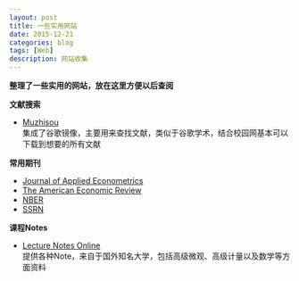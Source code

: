```yaml
---
layout: post
title: 一些实用网站
date: 2015-12-21
categories: blog
tags: [Web]
description: 网站收集
---
```


**整理了一些实用的网站，放在这里方便以后查阅**

**文献搜索**   

- [Muzhisou](http://muzhiso.com/)   
集成了谷歌镜像，主要用来查找文献，类似于谷歌学术，结合校园网基本可以下载到想要的所有文献

**常用期刊** 

- [Journal of Applied Econometrics](http://onlinelibrary.wiley.com/journal/10.1002/(ISSN)1099-1255)    
- [The American Economic Review](https://www.aeaweb.org/aer/index.php)   
- [NBER](http://www.nber.org/papers.html)   
- [SSRN](http://www.ssrn.com/en/)   

**课程Notes**  

- [Lecture Notes Online](http://econphd.econwiki.com/notes.htm)    
提供各种Note，来自于国外知名大学，包括高级微观、高级计量以及数学等方面资料